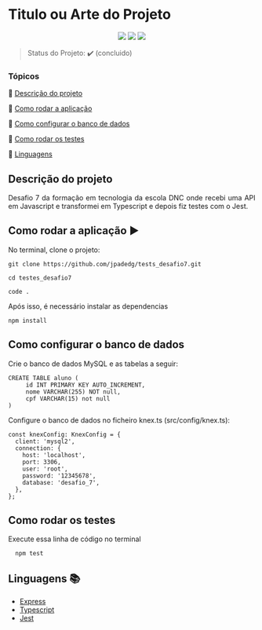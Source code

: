 <h1>Titulo ou Arte do Projeto</h1> 

<p align="center">
  <img src="https://img.shields.io/static/v1?label=express&message=framework&color=blue&style=for-the-badge&logo=EXPRESS"/>
  <img src="http://img.shields.io/static/v1?label=TESTES&message=%3E100&color=GREEN&style=for-the-badge"/>
   <img src="http://img.shields.io/static/v1?label=STATUS&message=CONCLUIDO&color=GREEN&style=for-the-badge"/>
</p>

> Status do Projeto: :heavy_check_mark: (concluido)

### Tópicos 

:small_blue_diamond: [Descrição do projeto](#descrição-do-projeto)

:small_blue_diamond: [Como rodar a aplicação](#como-rodar-a-aplicação)

:small_blue_diamond: [Como configurar o banco de dados](#como-configurar-o-banco-de-dados)

:small_blue_diamond: [Como rodar os testes](#como-rodar-os-testes)

:small_blue_diamond: [Linguagens](#linguaguens)

## Descrição do projeto 

<p align="justify">
  Desafio 7 da formação em tecnologia da escola DNC onde recebi uma API em Javascript e transformei em Typescript e depois fiz testes com o Jest. 
</p>


## Como rodar a aplicação :arrow_forward:

No terminal, clone o projeto: 

```
git clone https://github.com/jpadedg/tests_desafio7.git

cd testes_desafio7

code .
```

Após isso, é necessário instalar as dependencias

```
npm install
```

## Como configurar o banco de dados

Crie o banco de dados MySQL e as tabelas a seguir:

```
CREATE TABLE aluno ( 
	 id INT PRIMARY KEY AUTO_INCREMENT,  
	 nome VARCHAR(255) NOT null,
	 cpf VARCHAR(15) not null
)
```

Configure o banco de dados no ficheiro knex.ts (src/config/knex.ts):

```
const knexConfig: KnexConfig = {
  client: 'mysql2',
  connection: {
    host: 'localhost',
    port: 3306,
    user: 'root',
    password: '12345678',
    database: 'desafio_7',
  },
};
```

## Como rodar os testes

Execute essa linha de código no terminal

```
  npm test
```


## Linguagens :books:

- [Express](https://expressjs.com/pt-br/)
- [Typescript](https://www.typescriptlang.org)
- [Jest](https://jestjs.io/pt-BR/)


